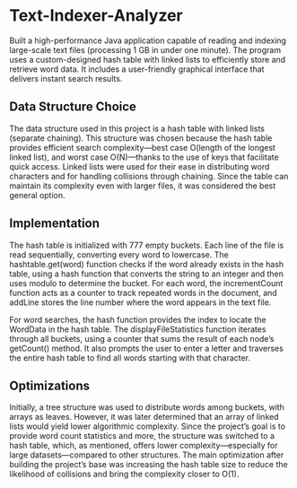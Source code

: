 # Text-Indexer-Analyzer
 Built a high-performance Java application capable of reading and indexing large-scale text files (processing 1 GB in under one minute). The  program uses a custom-designed hash table with linked lists to efficiently store and retrieve word data. It includes a user-friendly graphical  interface that delivers instant search results.

## Data Structure Choice
The data structure used in this project is a hash table with linked lists (separate chaining). This structure was chosen because the hash table provides efficient search complexity—best case O(length of the longest linked list), and worst case O(N)—thanks to the use of keys that facilitate quick access. Linked lists were used for their ease in distributing word characters and for handling collisions through chaining. Since the table can maintain its complexity even with larger files, it was considered the best general option.

## Implementation
The hash table is initialized with 777 empty buckets. Each line of the file is read sequentially, converting every word to lowercase. The hashtable.get(word) function checks if the word already exists in the hash table, using a hash function that converts the string to an integer and then uses modulo to determine the bucket. For each word, the incrementCount function acts as a counter to track repeated words in the document, and addLine stores the line number where the word appears in the text file.

For word searches, the hash function provides the index to locate the WordData in the hash table. The displayFileStatistics function iterates through all buckets, using a counter that sums the result of each node’s getCount() method. It also prompts the user to enter a letter and traverses the entire hash table to find all words starting with that character.

## Optimizations
Initially, a tree structure was used to distribute words among buckets, with arrays as leaves. However, it was later determined that an array of linked lists would yield lower algorithmic complexity. Since the project’s goal is to provide word count statistics and more, the structure was switched to a hash table, which, as mentioned, offers lower complexity—especially for large datasets—compared to other structures. The main optimization after building the project’s base was increasing the hash table size to reduce the likelihood of collisions and bring the complexity closer to O(1).